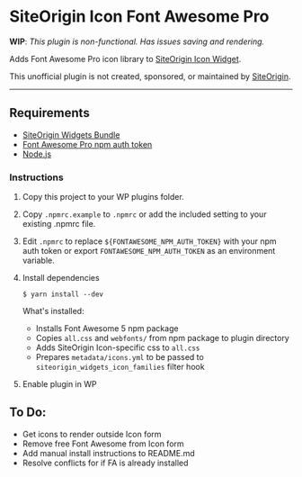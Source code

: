 # SiteOrigin Icon Font Awesome Pro
**WIP**: *This plugin is non-functional. Has issues saving and rendering.*

Adds Font Awesome Pro icon library to [SiteOrigin Icon Widget](https://siteorigin.com/widgets-bundle/icon-widget/).

This unofficial plugin is not created, sponsored, or maintained by [SiteOrigin](https://siteorigin.com/).

***

## Requirements
* [SiteOrigin Widgets Bundle](https://siteorigin.com/widgets-bundle/)
* [Font Awesome Pro npm auth token](https://fontawesome.com/how-to-use/on-the-web/setup/using-package-managers#installing-pro)
* [Node.js](https://nodejs.org/)

### Instructions
1. Copy this project to your WP plugins folder.

2. Copy `.npmrc.example` to `.npmrc`
    or add the included setting to your existing .npmrc file.

3. Edit `.npmrc` to replace `${FONTAWESOME_NPM_AUTH_TOKEN}` with your npm auth token
    or export `FONTAWESOME_NPM_AUTH_TOKEN` as an environment variable.

4. Install dependencies

    `$ yarn install --dev`

    What's installed:
    * Installs Font Awesome 5 npm package
    * Copies `all.css` and `webfonts/` from npm package to plugin directory
    * Adds SiteOrigin Icon-specific css to `all.css`
    * Prepares `metadata/icons.yml` to be passed to `siteorigin_widgets_icon_families` filter hook

5. Enable plugin in WP

## To Do:
* Get icons to render outside Icon form
* Remove free Font Awesome from Icon form
* Add manual install instructions to README.md
* Resolve conflicts for if FA is already installed
